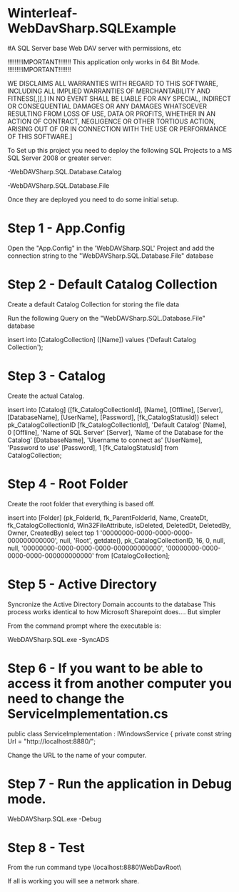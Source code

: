# Winterleaf-WebDavSharp.SQLExample

#A SQL Server base Web DAV server with permissions, etc

!!!!!!!!IMPORTANT!!!!!!!
This application only works in 64 Bit Mode.
!!!!!!!!IMPORTANT!!!!!!!

WE DISCLAIMS ALL WARRANTIES WITH REGARD TO THIS SOFTWARE, INCLUDING ALL IMPLIED WARRANTIES OF MERCHANTABILITY AND FITNESS[,][.] 
IN NO EVENT SHALL <copyright holder> BE LIABLE FOR ANY SPECIAL, INDIRECT OR CONSEQUENTIAL DAMAGES OR ANY DAMAGES WHATSOEVER RESULTING FROM 
LOSS OF USE, DATA OR PROFITS, WHETHER IN AN ACTION OF CONTRACT, NEGLIGENCE OR OTHER TORTIOUS ACTION, ARISING OUT OF OR IN CONNECTION WITH
 THE USE OR PERFORMANCE OF THIS SOFTWARE.]

To Set up this project you need to deploy the following SQL Projects to a MS SQL Server 2008 or greater server:

-WebDAVSharp.SQL.Database.Catalog

-WebDAVSharp.SQL.Database.File

Once they are deployed you need to do some initial setup.

# Step 1 - App.Config

Open the "App.Config"  in the 'WebDAVSharp.SQL' Project and add the connection string to the "WebDAVSharp.SQL.Database.File" database

  <connectionStrings>
    <!--**************************************************************************************************************************-->
    <!--**************************************************************************************************************************-->
    <!--**************************************************************************************************************************-->
    <!--Please correct this connectionstring to where you published the WebDAVSharp.SQL.Database.File database.-->
    <!--<add 
    name="OnlineFilesEntities" 
    connectionString="metadata=res://*/OnlineFiles.csdl|res://*/OnlineFiles.ssdl|res://*/OnlineFiles.msl;provider=System.Data.SqlClient;provider connection string=&quot;data source=!!!!!!SERVER NAME!!!!!;initial catalog=!!!!DATABASE NAME!!!!!;persist security info=True;user id=!!!!USER ID!!!!!;password=!!!!PASSWORD!!!!;MultipleActiveResultSets=True;App=EntityFramework&quot;" 
    providerName="System.Data.EntityClient"/>-->
    <!--**************************************************************************************************************************-->
    <!--**************************************************************************************************************************-->
    <!--**************************************************************************************************************************-->
  </connectionStrings>

# Step 2 - Default Catalog Collection

  Create a default Catalog Collection for storing the file data

  Run the following Query on the "WebDAVSharp.SQL.Database.File" database

  insert into [CatalogCollection] ([Name]) values ('Default Catalog Collection');

# Step 3 - Catalog

  Create the actual Catalog.

  insert into [Catalog] ([fk_CatalogCollectionId], [Name], [Offline], [Server], [DatabaseName], [UserName], [Password], [fk_CatalogStatusId])
select 
		pk_CatalogCollectionID					[fk_CatalogCollectionId],
		'Default Catalog'						[Name],
		0										[Offline],
		'Name of SQL Server'					[Server],
		'Name of the Database for the Catalog'	[DatabaseName],
		'Username to connect as'				[UserName],
		'Password to use'						[Password],
		1										[fk_CatalogStatusId]
from
	CatalogCollection;

# Step 4 - Root Folder

Create the root folder that everything is based off.

insert into [Folder]
(pk_FolderId, fk_ParentFolderId, Name, CreateDt, fk_CatalogCollectionId, Win32FileAttribute, isDeleted, DeletedDt, DeletedBy, Owner, CreatedBy)
select top 1
	'00000000-0000-0000-0000-000000000000',
	null,
	'Root',
	getdate(),
	pk_CatalogCollectionID,
	16,
	0,
	null,
	null,
	'00000000-0000-0000-0000-000000000000',
	'00000000-0000-0000-0000-000000000000'
from 
	[CatalogCollection];

# Step 5 - Active Directory

Syncronize the Active Directory Domain accounts to the database
This process works identical to how Microsoft Sharepoint does.... But simpler

From the command prompt where the executable is:

WebDAVSharp.SQL.exe -SyncADS

# Step 6 - If you want to be able to access it from another computer you need to change the ServiceImplementation.cs

 public class ServiceImplementation : IWindowsService
    {
        private const string Url = "http://localhost:8880/";

        
Change the URL to the name of your computer.

# Step 7 - Run the application in Debug mode.

WebDAVSharp.SQL.exe -Debug


# Step 8 - Test

From the run command type \\localhost:8880\WebDavRoot\

If all is working you will see a network share.
